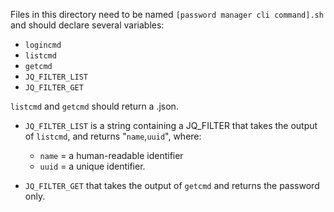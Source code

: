 Files in this directory need to be named `[password manager cli command].sh` and should declare several variables:

* `logincmd`
* `listcmd`
* `getcmd`
* `JQ_FILTER_LIST`
* `JQ_FILTER_GET`

`listcmd` and `getcmd` should return a .json.

* `JQ_FILTER_LIST` is a string containing a JQ_FILTER that takes the output of `listcmd`,
and returns "`name`,`uuid`", where:

    - `name` = a human-readable identifier
    - `uuid` = a unique identifier.

* `JQ_FILTER_GET` that takes the output of `getcmd` and returns the password only.

